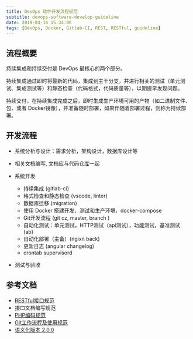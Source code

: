 ```yaml
---
title: DevOps 软件开发流程规范
subtitle: devops-software-develop-guideline
date: 2019-04-16 15:34:00
tags: [DevOps, Docker, Gitlab-CI, REST, RESTful, guideline]
---
```


## 流程概要

持续集成和持续交付是 DevOps 最核心的两个部分。

持续集成通过即时将最新的代码，集成到主干分支，并进行相关的测试（单元测试、集成测试等）和静态检查（代码格式，代码质量等），以期提早发现问题。

持续交付，在持续集成完成之后，即时生成生产环境可用的产物（如二进制文件、包、或者 Docker镜像），并准备随时部署，如果伴随着部署过程，则称为持续部署。

##  开发流程

+ 系统分析与设计：需求分析，架构设计，数据库设计等
+ 相关文档编写, 文档应与代码仓库一起
+ 系统开发
    + 持续集成 (gitlab-ci)
    + 格式检查和静态检查 (vscode, linter)
    + 数据库迁移 (migration)
    + 使用 Docker 搭建开发、测试和生产环境，docker-compose
    + Git开发流程 (git cz, master, branch )
    + 自动化测试：单元测试，HTTP测试（api测试），功能测试，基准测试 (ab)
    + 自动化部署（主备）(ngixn back)
    + 更新日志 (angular changelog)
    + crontab supervisord

+ 测试与验收

## 参考文档

+ [RESTful接口规范](https://zacksleo.github.io/2017/03/07/RESTful%E6%8E%A5%E5%8F%A3%E8%A7%84%E8%8C%83/)
+ 接口文档编写规范
+ [PHP编码规范](https://zacksleo.github.io/2017/03/07/PHP%E7%BC%96%E7%A0%81%E8%A7%84%E8%8C%83/)
+ [Git工作流程及使用规范](https://zacksleo.github.io/2017/03/07/Git%E5%B7%A5%E4%BD%9C%E6%B5%81%E7%A8%8B%E5%8F%8A%E4%BD%BF%E7%94%A8%E8%A7%84%E8%8C%83/)
+ [语义化版本 2.0.0](https://semver.org/lang/zh-CN/)
